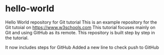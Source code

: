 # hello-world
Hello World repository for Git tutorial
This is an example repository for the Git tutoial on https://www.w3schools.com
This tutorial focuses mainly on Git and using GitHub as its remote.
This repository is built step by step in the tutorial.

It now includes steps for GitHub
Added a new line to check push to GitHub
